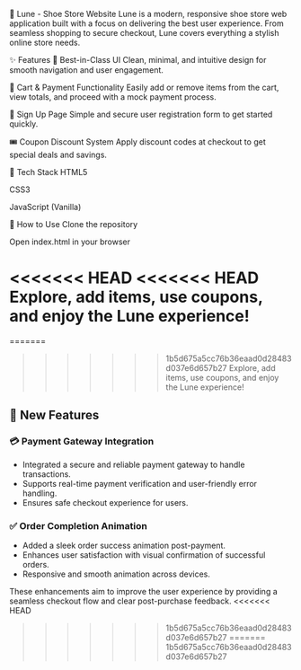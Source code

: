 👟 Lune - Shoe Store Website
Lune is a modern, responsive shoe store web application built with a focus on delivering the best user experience. From seamless shopping to secure checkout, Lune covers everything a stylish online store needs.

✨ Features
🎨 Best-in-Class UI
Clean, minimal, and intuitive design for smooth navigation and user engagement.

🛒 Cart & Payment Functionality
Easily add or remove items from the cart, view totals, and proceed with a mock payment process.

🧾 Sign Up Page
Simple and secure user registration form to get started quickly.

🎟️ Coupon Discount System
Apply discount codes at checkout to get special deals and savings.

📌 Tech Stack
HTML5

CSS3

JavaScript (Vanilla)

🚀 How to Use
Clone the repository

Open index.html in your browser

<<<<<<< HEAD
<<<<<<< HEAD
Explore, add items, use coupons, and enjoy the Lune experience!
=======
=======
>>>>>>> 1b5d675a5cc76b36eaad0d28483d037e6d657b27
Explore, add items, use coupons, and enjoy the Lune experience!
## 🚀 New Features

### 💳 Payment Gateway Integration
- Integrated a secure and reliable payment gateway to handle transactions.
- Supports real-time payment verification and user-friendly error handling.
- Ensures safe checkout experience for users.

### ✅ Order Completion Animation
- Added a sleek order success animation post-payment.
- Enhances user satisfaction with visual confirmation of successful orders.
- Responsive and smooth animation across devices.

These enhancements aim to improve the user experience by providing a seamless checkout flow and clear post-purchase feedback.
<<<<<<< HEAD
>>>>>>> 1b5d675a5cc76b36eaad0d28483d037e6d657b27
=======
>>>>>>> 1b5d675a5cc76b36eaad0d28483d037e6d657b27
